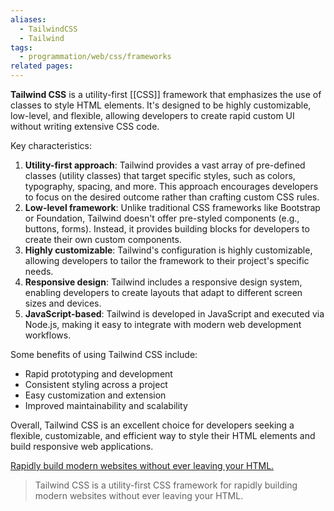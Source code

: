 ```yaml
---
aliases:
  - TailwindCSS
  - Tailwind
tags:
  - programmation/web/css/frameworks
related pages:
---
```

**Tailwind CSS** is a utility-first [[CSS]] framework that emphasizes the use of classes to style HTML elements. It's designed to be highly customizable, low-level, and flexible, allowing developers to create rapid custom UI without writing extensive CSS code.

Key characteristics:

1. **Utility-first approach**: Tailwind provides a vast array of pre-defined classes (utility classes) that target specific styles, such as colors, typography, spacing, and more. This approach encourages developers to focus on the desired outcome rather than crafting custom CSS rules.
2. **Low-level framework**: Unlike traditional CSS frameworks like Bootstrap or Foundation, Tailwind doesn't offer pre-styled components (e.g., buttons, forms). Instead, it provides building blocks for developers to create their own custom components.
3. **Highly customizable**: Tailwind's configuration is highly customizable, allowing developers to tailor the framework to their project's specific needs.
4. **Responsive design**: Tailwind includes a responsive design system, enabling developers to create layouts that adapt to different screen sizes and devices.
5. **JavaScript-based**: Tailwind is developed in JavaScript and executed via Node.js, making it easy to integrate with modern web development workflows.

Some benefits of using Tailwind CSS include:

* Rapid prototyping and development
* Consistent styling across a project
* Easy customization and extension
* Improved maintainability and scalability

Overall, Tailwind CSS is an excellent choice for developers seeking a flexible, customizable, and efficient way to style their HTML elements and build responsive web applications.

[Rapidly build modern websites without ever leaving your HTML.](https://tailwindcss.com)
> Tailwind CSS is a utility-first CSS framework for rapidly building modern websites without ever leaving your HTML.

